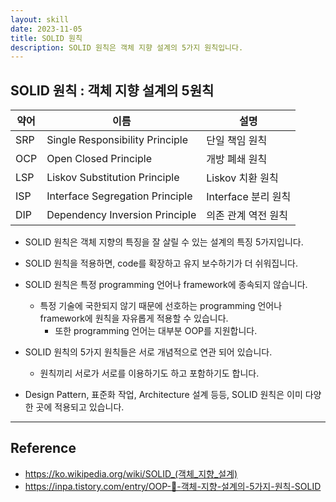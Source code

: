 ```yaml
---
layout: skill
date: 2023-11-05
title: SOLID 원칙
description: SOLID 원칙은 객체 지향 설계의 5가지 원칙입니다.
---
```



## SOLID 원칙 : 객체 지향 설계의 5원칙

| 약어 | 이름 | 설명 |
| --- | --- | --- |
| SRP | Single Responsibility Principle | 단일 책임 원칙 |
| OCP | Open Closed Principle | 개방 폐쇄 원칙 |
| LSP | Liskov Substitution Principle | Liskov 치환 원칙 |
| ISP | Interface Segregation Principle | Interface 분리 원칙 |
| DIP | Dependency Inversion Principle | 의존 관계 역전 원칙 |

- SOLID 원칙은 객체 지향의 특징을 잘 살릴 수 있는 설계의 특징 5가지입니다.
- SOLID 원칙을 적용하면, code를 확장하고 유지 보수하기가 더 쉬워집니다.

- SOLID 원칙은 특정 programming 언어나 framework에 종속되지 않습니다.
    - 특정 기술에 국한되지 않기 때문에 선호하는 programming 언어나 framework에 원칙을 자유롭게 적용할 수 있습니다.
        - 또한 programming 언어는 대부분 OOP를 지원합니다.

- SOLID 원칙의 5가지 원칙들은 서로 개념적으로 연관 되어 있습니다.
    - 원칙끼리 서로가 서로를 이용하기도 하고 포함하기도 합니다.

- Design Pattern, 표준화 작업, Architecture 설계 등등, SOLID 원칙은 이미 다양한 곳에 적용되고 있습니다.


---


## Reference

- <https://ko.wikipedia.org/wiki/SOLID_(객체_지향_설계)>
- <https://inpa.tistory.com/entry/OOP-💠-객체-지향-설계의-5가지-원칙-SOLID>
